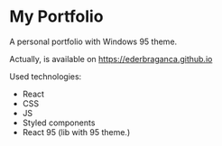 # My Portfolio

A personal portfolio with Windows 95 theme.

Actually, is available on https://ederbraganca.github.io

Used technologies:
 - React
 - CSS
 - JS
 - Styled components
 - React 95 (lib with 95 theme.)
